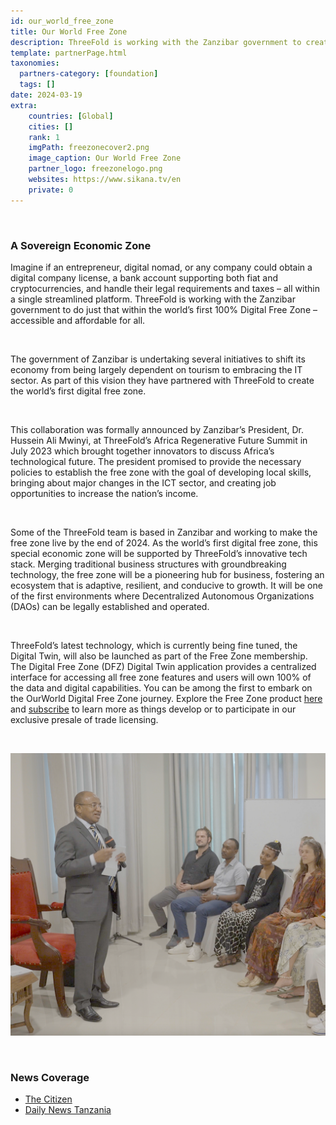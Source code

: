 ```yaml
---
id: our_world_free_zone
title: Our World Free Zone
description: ThreeFold is working with the Zanzibar government to create the world’s first 100% Digital Free Zone – accessible and affordable for all. 
template: partnerPage.html
taxonomies:
  partners-category: [foundation]
  tags: []
date: 2024-03-19
extra:
    countries: [Global]
    cities: []
    rank: 1
    imgPath: freezonecover2.png
    image_caption: Our World Free Zone
    partner_logo: freezonelogo.png
    websites: https://www.sikana.tv/en
    private: 0
---
```


<br/>

### **A Sovereign Economic Zone**
Imagine if an entrepreneur, digital nomad, or any company could obtain a digital company license, a bank account supporting both fiat and cryptocurrencies, and handle their legal requirements and taxes – all within a single streamlined platform. ThreeFold is working with the Zanzibar government to do just that within the world’s first 100% Digital Free Zone – accessible and affordable for all. 

<br/>

The government of Zanzibar is undertaking several initiatives to shift its economy from being largely dependent on tourism to embracing the IT sector. As part of this vision they have partnered with ThreeFold to create the world’s first digital free zone.

<br/>

This collaboration was formally announced by Zanzibar’s President, Dr. Hussein Ali Mwinyi, at ThreeFold’s Africa Regenerative Future Summit in July 2023 which brought together innovators to discuss Africa’s technological future. The president promised to provide the necessary policies to establish the free zone with the goal of developing local skills, bringing about major changes in the ICT sector, and creating job opportunities to increase the nation’s income.

<br/>

Some of the ThreeFold team is based in Zanzibar and working to make the free zone live by the end of 2024. As the world’s first digital free zone, this special economic zone will be supported by ThreeFold’s innovative tech stack. Merging traditional business structures with groundbreaking technology, the free zone will be a pioneering hub for business, fostering an ecosystem that is adaptive, resilient, and conducive to growth. It will be one of the first environments where Decentralized Autonomous Organizations (DAOs) can be legally established and operated.

<br/>


ThreeFold’s latest technology, which is currently being fine tuned, the Digital Twin, will also be launched as part of the Free Zone membership. The Digital Free Zone (DFZ) Digital Twin application provides a centralized interface for accessing all free zone features and users will own 100% of the data and digital capabilities. You can be among the first to embark on the OurWorld Digital Free Zone journey. Explore the Free Zone product [here](https://ourworldfreezone.github.io/info_freezone/products/products.html) and [subscribe](https://freezone.ourworld.tf/) to learn more as things develop or to participate in our exclusive presale of trade licensing. 

<br/>

![our_world_free_zone](freezone.png)

<br/>

### **News Coverage**

- [The Citizen](https://www.thecitizen.co.tz/tanzania/zanzibar/zanzibar-seeks-to-become-digital-freezone--4316150)
- [Daily News Tanzania](https://dailynews.co.tz/mwinyi-commits-to-improvement-of-digital-spaces/)


